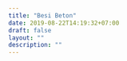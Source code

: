 ```yaml
---
title: "Besi Beton"
date: 2019-08-22T14:19:32+07:00
draft: false
layout: ""
description: ""
---
```


